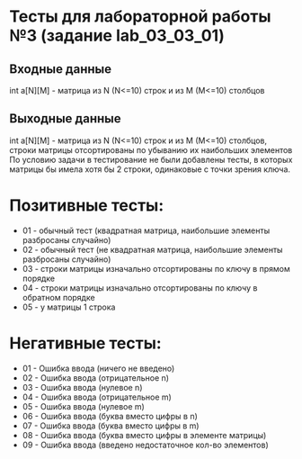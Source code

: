 # Тесты для лабораторной работы №3 (задание lab_03_03_01)

## Входные данные
int a[N][M] - матрица из N (N<=10) строк и из M (M<=10) столбцов

## Выходные данные
int a[N][M] - матрица из N (N<=10) строк и из M (M<=10) столбцов,
строки матрицы отсортированы по убыванию их наибольших элементов
По условию задачи в тестирование не были добавлены тесты, в которых
матрицы бы имела хотя бы 2 строки, одинаковые с точки зрения ключа.

# Позитивные тесты: 
- 01 - обычный тест (квадратная матрица, наибольшие элементы разбросаны случайно)
- 02 - обычный тест (не квадратная матрица, наибольшие элементы разбросаны случайно)
- 03 - строки матрицы изначально отсортированы по ключу в прямом порядке
- 04 - строки матрицы изначально отсортированы по ключу в обратном порядке
- 05 - у матрицы 1 строка

# Негативные тесты:
- 01 - Ошибка ввода (ничего не введено)
- 02 - Ошибка ввода (отрицательное n)
- 03 - Ошибка ввода (нулевое n)
- 04 - Ошибка ввода (отрицательное m)
- 05 - Ошибка ввода (нулевое m)
- 06 - Ошибка ввода (буква вместо цифры в n)
- 07 - Ошибка ввода (буква вместо цифры в m)
- 08 - Ошибка ввода (буква вместо цифры в элементе матрицы)
- 09 - Ошибка ввода (введено недостаточное кол-во элементов)

